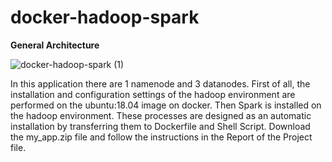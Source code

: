 # docker-hadoop-spark

**General Architecture**

![docker-hadoop-spark (1)](https://user-images.githubusercontent.com/42489236/159065934-8394ff28-67bd-47f1-972d-66e4a61dee41.jpg)

In this application there are 1 namenode and 3 datanodes. First of all, the installation and configuration settings of the hadoop environment are performed on the ubuntu:18.04 image on docker. Then Spark is installed on the hadoop environment. These processes are designed as an automatic installation by transferring them to Dockerfile and Shell Script. Download the my_app.zip file and follow the instructions in the Report of the Project file.
